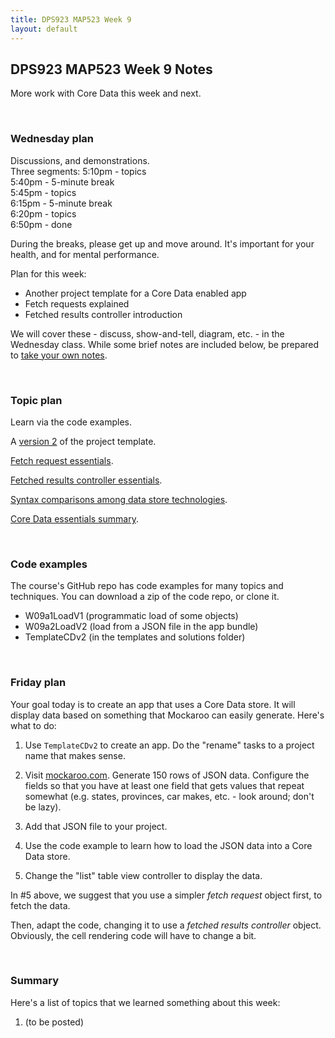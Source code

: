 ```yaml
---
title: DPS923 MAP523 Week 9
layout: default
---
```


## DPS923 MAP523 Week 9 Notes

More work with Core Data this week and next. 

<br>

### Wednesday plan

Discussions, and demonstrations.  
Three segments:
5:10pm - topics  
5:40pm - 5-minute break  
5:45pm - topics  
6:15pm - 5-minute break  
6:20pm - topics  
6:50pm - done  

During the breaks, please get up and move around. It's important for your health, and for mental performance. 

Plan for this week:
* Another project template for a Core Data enabled app 
* Fetch requests explained
* Fetched results controller introduction

We will cover these - discuss, show-and-tell, diagram, etc. - in the Wednesday class. While some brief notes are included below, be prepared to [take your own notes](/standards#taking-notes-in-class). 

<br>

### Topic plan 

Learn via the code examples.

A [version 2](https://github.com/dps923/fall2019/tree/master/Templates_and_solutions) of the project template. 

[Fetch request essentials](core-data-fetchrequest-essentials).

[Fetched results controller essentials](core-data-frc-essentials). 

[Syntax comparisons among data store technologies](core-data-syntax-compare).

[Core Data essentials summary](core-data-essentials). 

<br>

### Code examples

The course's GitHub repo has code examples for many topics and techniques. You can download a zip of the code repo, or clone it. 
* W09a1LoadV1 (programmatic load of some objects)
* W09a2LoadV2 (load from a JSON file in the app bundle)
* TemplateCDv2 (in the templates and solutions folder)

<br>

### Friday plan

Your goal today is to create an app that uses a Core Data store. It will display data based on something that Mockaroo can easily generate. Here's what to do:

1. Use `TemplateCDv2` to create an app. Do the "rename" tasks to a project name that makes sense. 

2. Visit [mockaroo.com](https://mockaroo.com). Generate 150 rows of JSON data. Configure the fields so that you have at least one field that gets values that repeat somewhat (e.g. states, provinces, car makes, etc. - look around; don't be lazy). 

3. Add that JSON file to your project.  

4. Use the code example to learn how to load the JSON data into a Core Data store. 

5. Change the "list" table view controller to display the data. 

In #5 above, we suggest that you use a simpler *fetch request* object first, to fetch the data. 

Then, adapt the code, changing it to use a *fetched results controller* object. Obviously, the cell rendering code will have to change a bit. 

<br>

### Summary

Here's a list of topics that we learned something about this week:
1. (to be posted)

<br>
